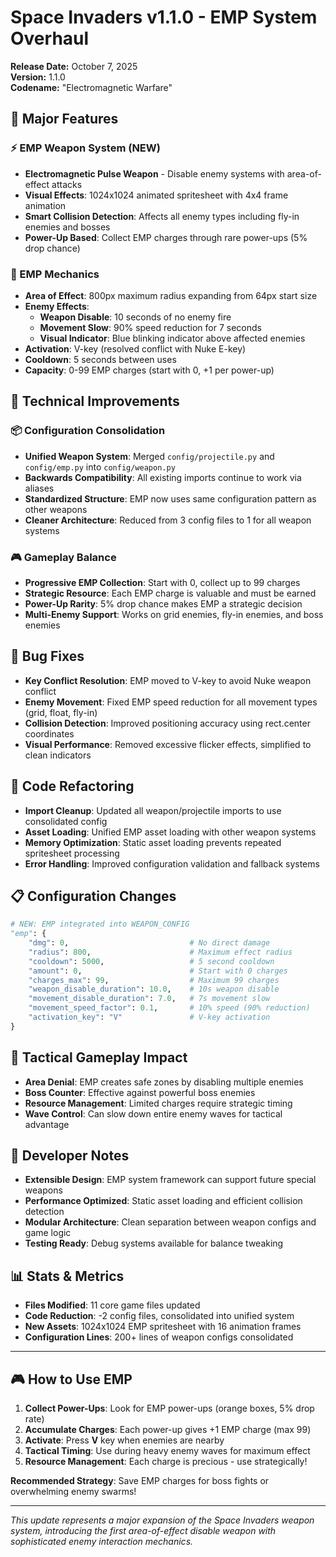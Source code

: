 # Space Invaders v1.1.0 - EMP System Overhaul
**Release Date:** October 7, 2025  
**Version:** 1.1.0  
**Codename:** "Electromagnetic Warfare"

## 🚀 Major Features

### ⚡ EMP Weapon System (NEW)
- **Electromagnetic Pulse Weapon** - Disable enemy systems with area-of-effect attacks
- **Visual Effects**: 1024x1024 animated spritesheet with 4x4 frame animation
- **Smart Collision Detection**: Affects all enemy types including fly-in enemies and bosses
- **Power-Up Based**: Collect EMP charges through rare power-ups (5% drop chance)

### 🎯 EMP Mechanics
- **Area of Effect**: 800px maximum radius expanding from 64px start size
- **Enemy Effects**:
  - **Weapon Disable**: 10 seconds of no enemy fire
  - **Movement Slow**: 90% speed reduction for 7 seconds  
  - **Visual Indicator**: Blue blinking indicator above affected enemies
- **Activation**: V-key (resolved conflict with Nuke E-key)
- **Cooldown**: 5 seconds between uses
- **Capacity**: 0-99 EMP charges (start with 0, +1 per power-up)

## 🔧 Technical Improvements

### 📦 Configuration Consolidation
- **Unified Weapon System**: Merged `config/projectile.py` and `config/emp.py` into `config/weapon.py`
- **Backwards Compatibility**: All existing imports continue to work via aliases
- **Standardized Structure**: EMP now uses same configuration pattern as other weapons
- **Cleaner Architecture**: Reduced from 3 config files to 1 for all weapon systems

### 🎮 Gameplay Balance
- **Progressive EMP Collection**: Start with 0, collect up to 99 charges
- **Strategic Resource**: Each EMP charge is valuable and must be earned
- **Power-Up Rarity**: 5% drop chance makes EMP a strategic decision
- **Multi-Enemy Support**: Works on grid enemies, fly-in enemies, and boss enemies

## 🐛 Bug Fixes
- **Key Conflict Resolution**: EMP moved to V-key to avoid Nuke weapon conflict
- **Enemy Movement**: Fixed EMP speed reduction for all movement types (grid, float, fly-in)
- **Collision Detection**: Improved positioning accuracy using rect.center coordinates
- **Visual Performance**: Removed excessive flicker effects, simplified to clean indicators

## 🔄 Code Refactoring
- **Import Cleanup**: Updated all weapon/projectile imports to use consolidated config
- **Asset Loading**: Unified EMP asset loading with other weapon systems  
- **Memory Optimization**: Static asset loading prevents repeated spritesheet processing
- **Error Handling**: Improved configuration validation and fallback systems

## 📋 Configuration Changes
```python
# NEW: EMP integrated into WEAPON_CONFIG
"emp": {
    "dmg": 0,                           # No direct damage
    "radius": 800,                      # Maximum effect radius  
    "cooldown": 5000,                   # 5 second cooldown
    "amount": 0,                        # Start with 0 charges
    "charges_max": 99,                  # Maximum 99 charges
    "weapon_disable_duration": 10.0,    # 10s weapon disable
    "movement_disable_duration": 7.0,   # 7s movement slow
    "movement_speed_factor": 0.1,       # 10% speed (90% reduction)
    "activation_key": "V"               # V-key activation
}
```

## 🎯 Tactical Gameplay Impact
- **Area Denial**: EMP creates safe zones by disabling multiple enemies
- **Boss Counter**: Effective against powerful boss enemies  
- **Resource Management**: Limited charges require strategic timing
- **Wave Control**: Can slow down entire enemy waves for tactical advantage

## 🔮 Developer Notes
- **Extensible Design**: EMP system framework can support future special weapons
- **Performance Optimized**: Static asset loading and efficient collision detection
- **Modular Architecture**: Clean separation between weapon configs and game logic
- **Testing Ready**: Debug systems available for balance tweaking

## 📊 Stats & Metrics
- **Files Modified**: 11 core game files updated
- **Code Reduction**: -2 config files, consolidated into unified system
- **New Assets**: 1024x1024 EMP spritesheet with 16 animation frames
- **Configuration Lines**: 200+ lines of weapon configs consolidated

---

## 🎮 How to Use EMP
1. **Collect Power-Ups**: Look for EMP power-ups (orange boxes, 5% drop rate)
2. **Accumulate Charges**: Each power-up gives +1 EMP charge (max 99)
3. **Activate**: Press **V** key when enemies are nearby
4. **Tactical Timing**: Use during heavy enemy waves for maximum effect
5. **Resource Management**: Each charge is precious - use strategically!

**Recommended Strategy**: Save EMP charges for boss fights or overwhelming enemy swarms!

---
*This update represents a major expansion of the Space Invaders weapon system, introducing the first area-of-effect disable weapon with sophisticated enemy interaction mechanics.*
